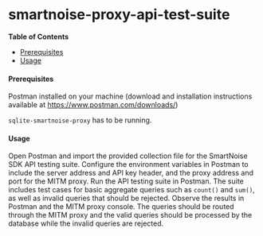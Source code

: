 # smartnoise-proxy-api-test-suite

**Table of Contents**

<!--ts-->
   * [Prerequisites](#prerequisites)
   * [Usage](#usage)
<!--te-->

#### Prerequisites

Postman installed on your machine (download and installation instructions available at https://www.postman.com/downloads/)

`sqlite-smartnoise-proxy` has to be running.

#### Usage

Open Postman and import the provided collection file for the SmartNoise SDK API testing suite.
Configure the environment variables in Postman to include the server address and API key header, and the proxy address and port for the MITM proxy.
Run the API testing suite in Postman. The suite includes test cases for basic aggregate queries such as `count()` and `sum()`, as well as invalid queries that should be rejected.
Observe the results in Postman and the MITM proxy console. The queries should be routed through the MITM proxy and the valid queries should be processed by the database while the invalid queries are rejected.
